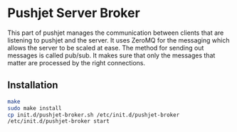 Pushjet Server Broker
=====================
This part of pushjet manages the communication between clients that are 
listening to pushjet and the server. It uses ZeroMQ for the messaging 
which allows the server to be scaled at ease. The method for sending out 
messages is called pub/sub. It makes sure that only the messages that 
matter are processed by the right connections. 

## Installation 
```sh
make 
sudo make install
cp init.d/pushjet-broker.sh /etc/init.d/pushjet-broker
/etc/init.d/pushjet-broker start
```

